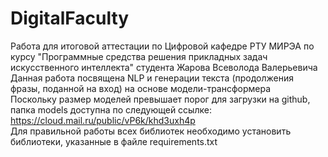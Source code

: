 # DigitalFaculty
Работа для итоговой аттестации по Цифровой кафедре РТУ МИРЭА по курсу "Программные средства решения прикладных задач искусственного интеллекта" студента Жарова Всеволода Валерьевича  
Данная работа посвящена NLP и генерации текста (продолжения фразы, поданной на вход) на основе модели-трансформера  
Поскольку размер моделей превышает порог для загрузки на github, папка models доступна по следующей ссылке:  
https://cloud.mail.ru/public/vP6k/khd3uxh4p  
Для правильной работы всех библиотек необходимо установить библиотеки, указанные в файле requirements.txt  
